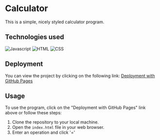 # Calculator

This is a simple, nicely styled calculator program.

## Technologies used

![Javascript](https://img.shields.io/badge/Javascript-F0DB4F?style=for-the-badge&labelColor=black&logo=javascript&logoColor=F0DB4F)
![HTML](https://img.shields.io/badge/HTML5-E34F26?style=for-the-badge&logo=html5&logoColor=white)
![CSS](https://img.shields.io/badge/CSS-239120?&style=for-the-badge&logo=css3&logoColor=white)

## Deployment

You can view the project by clicking on the following link: [Deployment with GitHub Pages](https://pharpala.github.io/Calculator)

## Usage

To use the program, click on the "Deployment with GitHub Pages" link above or follow these steps:

1. Clone the repository to your local machine.
2. Open the `index.html` file in your web browser.
3. Enter an operation and click '='
